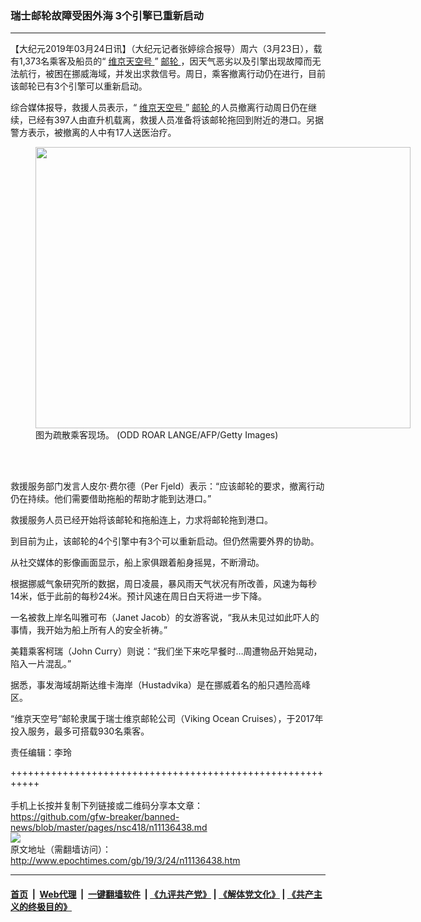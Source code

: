 ### 瑞士邮轮故障受困外海 3个引擎已重新启动
------------------------

<p>
 【大纪元2019年03月24日讯】（大纪元记者张婷综合报导）周六（3月23日），载有1,373名乘客及船员的“
 <a href="http://www.epochtimes.com/gb/tag/%E7%BB%B4%E4%BA%AC%E5%A4%A9%E7%A9%BA%E5%8F%B7.html">
  维京天空号
 </a>
 ”
 <a href="http://www.epochtimes.com/gb/tag/%E9%82%AE%E8%BD%AE.html">
  邮轮
 </a>
 ，因天气恶劣以及引擎出现故障而无法航行，被困在挪威海域，并发出求救信号。周日，乘客撤离行动仍在进行，目前该邮轮已有3个引擎可以重新启动。
</p>
<p>
 综合媒体报导，救援人员表示，“
 <a href="http://www.epochtimes.com/gb/tag/%E7%BB%B4%E4%BA%AC%E5%A4%A9%E7%A9%BA%E5%8F%B7.html">
  维京天空号
 </a>
 ”
 <a href="http://www.epochtimes.com/gb/tag/%E9%82%AE%E8%BD%AE.html">
  邮轮
 </a>
 的人员撤离行动周日仍在继续，已经有397人由直升机载离，救援人员准备将该邮轮拖回到附近的港口。另据警方表示，被撤离的人中有17人送医治疗。
</p>
<figure class="wp-caption alignnone" id="attachment_11136480" style="width: 600px">
 <a href="http://i.epochtimes.com/assets/uploads/2019/03/GettyImages-1132255145-e1553421437801.jpg">
  <img alt="" class="size-large wp-image-11136480" height="450" src="http://i.epochtimes.com/assets/uploads/2019/03/GettyImages-1132255145-600x450.jpg" width="600"/>
 </a>
 <br/><figcaption class="wp-caption-text">
  图为疏散乘客现场。 (ODD ROAR LANGE/AFP/Getty Images)
 </figcaption><br/>
</figure><br/>
<p>
 救援服务部门发言人皮尔·费尔德（Per Fjeld）表示：“应该邮轮的要求，撤离行动仍在持续。他们需要借助拖船的帮助才能到达港口。”
</p>
<p>
 救援服务人员已经开始将该邮轮和拖船连上，力求将邮轮拖到港口。
</p>
<p>
 到目前为止，该邮轮的4个引擎中有3个可以重新启动。但仍然需要外界的协助。
</p>
<p>
 从社交媒体的影像画面显示，船上家俱跟着船身摇晃，不断滑动。
 <br/>
</p>
<p>
 根据挪威气象研究所的数据，周日凌晨，暴风雨天气状况有所改善，风速为每秒14米，低于此前的每秒24米。预计风速在周日白天将进一步下降。
</p>
<p>
 一名被救上岸名叫雅可布（Janet Jacob）的女游客说，“我从未见过如此吓人的事情，我开始为船上所有人的安全祈祷。”
</p>
<p>
 美籍乘客柯瑞（John Curry）则说：“我们坐下来吃早餐时…周遭物品开始晃动，陷入一片混乱。”
</p>
<p>
 据悉，事发海域胡斯达维卡海岸（Hustadvika）是在挪威着名的船只遇险高峰区。
</p>
<p>
 “维京天空号”邮轮隶属于瑞士维京邮轮公司（Viking Ocean Cruises），于2017年投入服务，最多可搭载930名乘客。
</p>
<p>
 责任编辑：李玲
</p>

+++++++++++++++++++++++++++++++++++++++++++++++++++++++++++<br/><br/>
手机上长按并复制下列链接或二维码分享本文章：<br/>
https://github.com/gfw-breaker/banned-news/blob/master/pages/nsc418/n11136438.md <br/>
<a href='https://github.com/gfw-breaker/banned-news/blob/master/pages/nsc418/n11136438.md'><img src='https://github.com/gfw-breaker/banned-news/blob/master/pages/nsc418/n11136438.md.png'/></a> <br/>
原文地址（需翻墙访问）：http://www.epochtimes.com/gb/19/3/24/n11136438.htm


------------------------
#### [首页](https://github.com/gfw-breaker/banned-news/blob/master/README.md) &nbsp;|&nbsp; [Web代理](https://github.com/labour-camp/helloworld) &nbsp;|&nbsp; [一键翻墙软件](https://github.com/gfw-breaker/nogfw/blob/master/README.md) &nbsp;| [《九评共产党》](https://github.com/gfw-breaker/9ping.md/blob/master/README.md#九评之一评共产党是什么) | [《解体党文化》](https://github.com/gfw-breaker/jtdwh.md/blob/master/README.md) | [《共产主义的终极目的》](https://github.com/gfw-breaker/gczydzjmd.md/blob/master/README.md)

